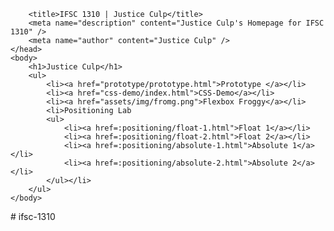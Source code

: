 <!doctype html>
<html lang="en">
    <head>
        <meta charset="utf-8">
        
        <title>IFSC 1310 | Justice Culp</title>
        <meta name="description" content="Justice Culp's Homepage for IFSC 1310" />
        <meta name="author" content="Justice Culp" />
    </head>
    <body>
        <h1>Justice Culp</h1>
        <ul>
            <li><a href="prototype/prototype.html">Prototype </a></li>
            <li><a href="css-demo/index.html">CSS-Demo</a></li>
            <li><a href="assets/img/fromg.png">Flexbox Froggy</a></li>
            <li>Positioning Lab
            <ul>
                <li><a href=:positioning/float-1.html">Float 1</a></li>
                <li><a href=:positioning/float-2.html">Float 2</a></li>
                <li><a href=:positioning/absolute-1.html">Absolute 1</a></li>
                <li><a href=:positioning/absolute-2.html">Absolute 2</a></li>
            </ul></li>
        </ul>
    </body>
    
</html>
# ifsc-1310
